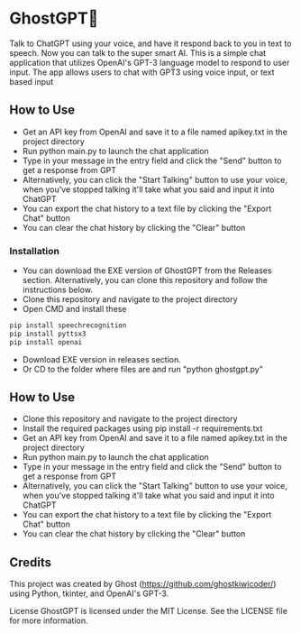 # GhostGPT👻
Talk to ChatGPT using your voice, and have it respond back to you in text to speech. Now you can talk to the super smart AI. This is a simple chat application that utilizes OpenAI's GPT-3 language model to respond to user input. The app allows users to chat with GPT3 using voice input, or text based input

## How to Use

- Get an API key from OpenAI and save it to a file named apikey.txt in the project directory
- Run python main.py to launch the chat application
- Type in your message in the entry field and click the "Send" button to get a response from GPT
- Alternatively, you can click the "Start Talking" button to use your voice, when you've stopped talking it'll take what you said and input it into ChatGPT
- You can export the chat history to a text file by clicking the "Export Chat" button
- You can clear the chat history by clicking the "Clear" button


### Installation
- You can download the EXE version of GhostGPT from the Releases section. Alternatively, you can clone this repository and follow the instructions below.
- Clone this repository and navigate to the project directory
- Open CMD and install these

```python
pip install speechrecognition
pip install pyttsx3
pip install openai

```

- Download EXE version in releases section.
- Or CD to the folder where files are and run "python ghostgpt.py"


## How to Use

- Clone this repository and navigate to the project directory
- Install the required packages using pip install -r requirements.txt
- Get an API key from OpenAI and save it to a file named apikey.txt in the project directory
- Run python main.py to launch the chat application
- Type in your message in the entry field and click the "Send" button to get a response from GPT
- Alternatively, you can click the "Start Talking" button to use your voice, when you've stopped talking it'll take what you said and input it into ChatGPT
- You can export the chat history to a text file by clicking the "Export Chat" button
- You can clear the chat history by clicking the "Clear" button

## Credits

This project was created by Ghost (https://github.com/ghostkiwicoder/) using Python, tkinter, and OpenAI's GPT-3.

License
GhostGPT is licensed under the MIT License. See the LICENSE file for more information.